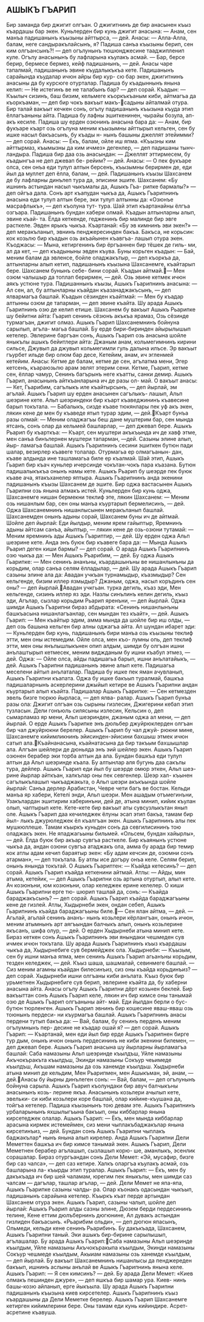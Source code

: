 ## АШЫКЪ ГЪАРИП
Бир заманда бир джигит олгъан. О джигитнинъ де бир анасынен къыз къардашы бар экен. Куньлерден бир кунь джигит анасына:
— Анам, сен манъа падишанынъ къызыны айттырса, — дей.
Анасы:
— Алла-Алла, балам, неге сандыракълайсынъ, я? Падиша санъа къызыны берип, сен ким олгъансынъ?! — деп огълунынъ тюшюнджесине тааджипленип куле.
Огълу анасынынъ бу лафларына къулакъ асмай.
— Бар, берсе берир, бермесе бермез, кейф падишанынъ, — дей. Анасы чаре тапалмай, падишанынъ эвине къудалыкъкъа кете. Падишанынъ сарайында къудалар ичюн айры бир кур- сю бар экен, джигитнинъ анасыны да бу курсюге отурталар.
Падиша бу къадыннынъ янына келип:
— Не истегинъ ве не талабынъ бар? — деп сорай.
Къадын:
— Къылыч сизинъ, баш бизим, кельмеге къоркъкъаным киби, айтмагъа да къоркъаман, — деп бир чокъ вакъыт макъ-садыны айталмай отура. Бир талай вакъыт кечкен сонъ, огълу падишанынъ къызына къуда этип ёллагъаныны айта. Падиша бу лафны эшиткенинен, чырайы бозула, ап-акъ кесиле.
Падиша шу ерден озюнинъ анасына бара да:
— Анам, бир фукъаре къарт озь огълуна меним къызымны айттырып кельген, сен бу ишке насыл бакъасынъ, бу къады н- нынъ башыны джеллят этейимми? — деп сорай.
Анасы:
— Ёкъ, балам, ойле иш япма. «Къызны ким айттырмаз, къымызны да ким ичмез» дегенлер, — деп падишаны тынч- ландыра.
Падиша бир даа озь анасындан:
— Джеллят эттирмесем, бу къадынгъа не деп джевап бе- рейим? — дей.
Анасы:
— О пек фукъаре олса, сен онъа еди тулуп алтын берсенъ, къызымны берирмен де, еди йыл да муллет деп ёлла, балам, — дей. Падишанынъ къызы Шахсанем де бу лафларны динълеп тура да, эписини эшите.
Шахсанем:
«Бу ишнинъ астындан насыл чыкъмалы да, Ашыкъ Гъа- рипке бармалы?» — деп ойгъа дала. Сонъ арт къапудан чыкъа да, Ашыкъ Гъарипнинъ анасына еди тулуп алтын бере, эки тулуп алтынны да: «Озюнъе масрафлыкъ», — деп къолуна тут- тура. Шай этип къартанайны ёлгъа озгъара. Падишанынъ бундан хабери олмай. Къадын алтынларны алып, эвине къай- та. Ёлда кеткенде, гедженинъ бир малинде бир эвге расткеле. Эвден ярыкъ чыкъа. Къартанай: «Бу эв кимнинъ эви экен?» — деп меракъланып, эвнинъ пенджересинден бакъа. Бакъса, не корьсин: кок козьлю бир къадын озь акъайынен къавгъа- лашып отура экен.
Къоджасы:
— Мына, кетиргенинъ бир ёргъаннен бир тёшек де гиль- ми, ал да кет, — деп къадыныны эвден къува. Буны корьген къадын:
— Бай, меним балам да эвленсе, бойле оладжакътыр, — деп къоркъа да, алтынларны алып кетип, падишанынъ къызына Шахсанемге, къайтарып бере. Шахсанем бунынъ себе- бини сорай. Къадын айтмай.— Мен озюм чалышыр да топлап берирмен, — дей. Озь эвине кетмек ичюн аякъ устюне тура.
Падишаннынъ къызы, Ашыкъ Гьарипнинъ анасына:
— Ал сен, ал, бу алтынларны къайдан къазанаджакъсынъ, — деп ялвармагъа башлай.
Къадын сёзинден къайтмай:
— Мен бу къадар алтынны озюм де тапарман, — деп эвине къайта. Шу арада Ашыкъ Гьарипнинъ озю де келип етише. Шахсанем бу вакъыт Ашыкъ Рьарипке шу бейитни айта:
Гъарип сенинъ сёзюнъ акъкъа ярамаз,
Озь сёзинде турмагъан, джигит олмаз.
Ашыкъ Гъарип Шахсанемнинъ бойнуна сарылып, агъла- магьа башлай. Бу ерде бири-биринден айырылышып кетелер.
Эвлерине баргъан сонъ, Ашыкъ Гъарип озь анасына шойле яныкълы ашыкъ бейитлери айта:
Джаным анам, кольмегимнинъ кирини сильсе, Джувып да джувып кольмегимли гуль далына илъсе. Эр вакъыт гъурбет ильде бир олюм бар десе, Кетейим, анам, ич эгленмей кетейим.
Анасы:
Кетме де балам, кетме де сен, агълатма мени,
Эгер кетсенъ, къараюзьлю арам эвлят этерим сени. Кетме, Гъарип, кетме сен, ёллар чамур,
Сенинъ багърынъ неге къатты, санки демир.
Ашыкъ Гъарип, анасынынъ айткъанларына ич де разы ол- май. О вакъыт анасы:
— Кет, Гъарибим, сагълыкъ иле къайтырсынъ, — деп йырлай, эм агълай. Ашыкъ Гъарип шу ерден анасынен сагълыкъ- лашып, Альп шеэрине кете.
Альп шеэриндеки бир къарт къаведжининъ къавесине барып токътала.
— Бабалыкъ, сизде къаве тюкянлары пек уф акъ экен, лякин кене де мен бу къаведе ятып турар эдим, — дей.Къарт бунъа разы олмай:
— Меним оладжагъы беш дане муштерим бар, сен мында ятсанъ, сонъ олар да кельмей башларлар, — деп джевап бере.
Ашыкъ Рьарип бу къарткъа:
— Къарт, сен муштери акъкъында ич де хавф этме, мен санъа бинълернен муштери тапарман, —дей. Сазыны элине алып, йыр- ламагьа башлай. Ашыкъ Гъарипнинъ сесини эшиткен бутюн пади шалар, везирлер къавеге толалар. Отурмагьа ер олмагъанын- дан, къаве алдында ине ташламагьа биле ер къалмай. Шай этип, Ашыкъ Гьарип бир къач куньлер ичерсинде чокътан-чокъ пара къазана. Бутюн падишалыкъкъа онынъ намы кете. Ашыкъ Рьарип бу шеэрде пек буюк къаве ача, ятакъханелер яптыра.
Ашыкъ Гъарипнинъ анда экенини падишанынъ къызы Шахсанем де эшите. Бир оджа вастасынен Ашыкъ Гъарипни озь янына алмакъ истей.
Куньлерден бир кунь оджа, Шахсанемге нишан бермекни теклиф эте, лякин Шахсанем:
— Меним озь нишанлым бар, сен оны манъа къуртарып бермелисинъ, — дей. Оджа Шахсанемнинъ нишанлысынен меракъланып башлай. Шахсанемден онынъ адыны сорай, Шахсанем буны ич де айтмай. Шойле деп йырлай:
Еди йылдыр, меним ярем гайыптыр,
Яремнинъ адыны айтсам санъа, айыптыр, —
лякин кене де озь-озюни тутамай:
— Меним яремнинъ ады Ашыкъ Гъариптир, — дей. Шу ерден оджа Альп шеэрине кете. Анда энъ буюк бир къавеге бара да:
— Мында Ашыкъ Рьарип деген киши бармы? — деп сорай. О арада Ашыкъ Гъарипнинъ озю чыкъа да:
— Мен Ашыкъ Рьарибим, — дей. Бу оджа Ашыкъ Гьарипке:
— Мен сенинъ ананъны, къардашынъны ве нишанлынъны да корьдим, олар санъа селям ёлладылар, — дей.
Шу арада Ашыкъ Гъарип сазыны элине ала да:
Авадан учкъан турнамыдыр, къазмыдыр?
Сен кельгенде, бизим иллер язмыдыр?
Джаным, оджа, насыл коръдинъ сен оны? — деп йырлай.Авадан учкгьан. турка дегиль, къаз эди,
Мен кельгенде, сизинъ иллер яз эди.
Назлы синълинъ келин дегиль, къыз эди,
Агълар, сызлар корьдим Рьарип яренъни, — деп йырлай.
Оджа шимди Ашыкъ Гъарипни бираз абдырата: «Сенинъ нишанлынъны башкъасына нишанлагъанлар, сен мындан тез къайт», — дей.
Ашыкъ Гъарип:
— Мен къайтыр эдим, амма мында да шойле бир иш олды,
— деп озь башына кельген бир алны оджагъа айта. Ал шундан ибарет эди:
— Куньлерден бир кунь, падишанынъ бири манъа озь къызыны теклиф этти, мен оны истемедим. Ойле олса, мен къо- лумны опь, деп теклиф этти, мен оны янълышлыкънен опип алдым, шимди бу олгъан ишни анълаштырып кетмесек, меним виджданым бу ишни къабул этмез, — дей.
Оджа:
— Ойле олса, айды падишагьа барып, ишни анълатайыкъ,
— дей. Ашыкъ Гъарипни падишанынъ эвине алып кете. Падишагьа меселени айтып анълаталар. Падиша бу ишке пек яман ачувланып, Ашыкъ Гъарипни къапата. Оджа бу ишке бакъып туралмай, башкъа падишаларнынъ аскерлерини джыйып кетире ве Ашыкъ Гъарипни андан къуртарып алып къайта. Падишалар Ашыкъ Гъарипке:
— Сен кетмезден эвель бизге тюркю йырласа, — деп ялва- ралар. Ашыкъ Гъарип бунъа разы ола:
Джигит олгъан озь сырыны гизлесин,
Джигерини кебап этип тузласын.
Дели гонъюль силясыны излесин,
Кельсин о, деп сымарламаз яр мени,
Альп шеэринден, джаным оджа ал мени, — деп йырлай.
О ерде Ашыкъ Гъарипке энъ дюльбер джуйрюклерден олгъан бир чал джуйрюкни берелер. Ашыкъ Гъарип бу чал джуй- рюкни мине, Шахсанемге кийимликнинъ эйисинден-эйисини бахшыш этмек ичюн сатып ала.Къайнанасына, къайнатасына да бир такъым бахшышлар ала. Алгъан шейлери де дюньяда энъ эий шейлер экен.
Ашыкъ Гъарип озюнен берабер эки торба алтын да ала. Бундан башкъа еди тулуп алтын да Альп шеэринде къала. Бу алтынлар аля бугунь даа сакълы тура, дейлер.
Ашыкъ Гъарип еди йыл бу шеэрде омюр эткен, Альп шеэ- рине йырлар айткъан, халкълар оны пек севгенлер. Шеэр хал- къынен сагълыкълашып чыкъаджакьта, о Альп шеэри акъкъында шойле йырлай:
Санъа дерлер Арабистан,
Чевре чети багъ ве бостан.
Кельди манъа яр хабери,
Кетелі энди, Альп шеэри.
Мен ашадым отъмегинъни,
Узакълардан эшитирим хаберинъни, дей де, атына минип, кийик къулан олып, чаптырып кете.
Кете-кете бир вакъыт аты сувсузлыкътан янып оле. Ашыкъ Гъарип даа кечиледжек ёлуны эсап этип бакъа, тамам бир йыл- лыкъ джурюледжек ёл къалгъан экен. Ашыкъ Гьарипнинъ алы пек мушкюллеше. Тамам къыркъ куньден сонъ да севгилисининъ тою оладжакъ экен. Не япаджагьыны бильмей. «Ольсем, бундан хайырлы», — дей. Ёлда буюк бир акъар сувгъа расткеле. Бир къаянынъ устюне чыкъа да, андан озюни сувгъа атаджакъ ола, амма бу арада бир темир кок атлы адам кечип бараятыр экен: «Бу адам кечсин де, озюмни сонъ атарман», — деп токътала. Бу атлы исе догъру онъа келе. Селям берип, онынъ янында токътай.
О Ашыкъ Гъариптен:
— Къайда кетесинъ? — деп сорай. Ашыкъ Гъарип къайда кеткенини айтмай.
Атлы:
— Айды, мин атыма, кетейик, — деп Ашыкъ Гъарипни озь артына отуртып, алып кете. Ач козюнъни, юм козюнъни, олар келеджек ерине келелер. О киши Ашыкъ Гъарипни ерге тю- шюрип ташлай да, сонъ:
— Къайда бараджакъсынъ? — деп сорай.
Ашыкъ Гъарип къайда бараджагъыны кене де гизлей. Атлы, Хыдырнеби экен, ондан себеп, Ашыкъ Гьарипнинъ къайда бараджагъыны биле.— Сен ялан айтма, — дей. — Агьлай, агьлай сенинъ ананъ- нынъ козьлери кёрлангъан, онынъ ичюн, меним атымнынъ арт аягъындан балчыкъ алып, онынъ козьлерине якъсанъ, шифа олур, — дей.
О ерден Хыдырнеби атына минип кете. Бираз кеткен сонъ Ашыкъ Гъарипнинъ эви янындаки чешмеден сув ичмек ичюн токътала. Шу арада Ашыкъ Гъарипнинъ къыз къардашы чыкъа да, Хыдырнебиге сув бермейджек ола.
Хыдырнеби:
— Къызым, сен бу ишни манъа япма, мен сенинъ Ашыкъ Гъарип агьанъны корьдим, тезден келеджек, — дей.
Къыз шаша, шашмалай, севинмеге башлай.
— Сиз меним агамны къайдан билесинъиз, сиз оны къайда корьдинъиз? — деп сорай.
Хыдырнеби ишни олгъаны киби анълата. Къыз буюк бир урьметнен Хыдырнебиге сув берип, эвлерине къайта да, бу хаберни анасына айта.
Анасы огълу Ашыкъ Гъарипни дёрт козьнен беклей.
Бир вакъыттан сонъ Ашыкъ Гъарип келе, лякин ич бир кимсе оны танымай озю де Ашыкъ Гъарип олгъаныны айт- май. Еди йылдан берли о бус-бутюн тюрленген. Ашыкъ Гъарип эвнинъ бир кошесине яваш-яваш озь тоюнынъ пердеси- ни къурмагъа башлай. Ашыкъ Гъарипнинъ анасы пердени тутып бакъа да:
— Вай, балам, бу сенинъ перденъ меним огълумнынъ пер- десине не къадар ошай я? — деп сорай.
Ашыкъ Гъарип:
— Къартанай, мен еди йыл бир ерде Ашыкъ Гъарипнен бирге тур дым, онынъ ичюн онынъ пердесининъ не киби экенини билемен, — деп джевап бере.
Ашыкъ Гъарип анасына шу йырларны йырламагъа башлай:
Саба намазыны Альп шеэринде къылдъш,
Уйле намазыны Акъчокъракъта къылдъш,
Экинди намазыны Сокъур чеьимеде къылдъш,
Акъшам намазыны да озь ханемде къылдьш. Хыдырнеби атына минип де кельдим,
Мен Рьарипмен, мен Ашыкъман, эй, анам, — дей.Анасы бу йырны динълеген сонъ:
— Вай, балам, — деп огълунынъ бойнуна сарыла. Ашыкъ Гъарип къолундаки бир авуч балчыкъны анасынынъ козь- лерине якъа. Анасынынъ козьлери ачылып кете, эвельки- си киби козьлери коре башлай, олар кийине-къушана да, тойгъа кетелер.
Падиша къызынынъ тою девам эте. Ашыкъ Гъарипнинъ урбаларынынъ яхшылыгъына бакъып, оны киббарлар янына кирсетеджек олалар.
Ашыкъ Гъарип:
— Ёкъ, мен мында киббарлар арасына кирмек истемеймен, сиз мени чыплакъбаджакълар янына кирсетинъиз, — дей.
Бундан сонъ Ашыкъ Гъарипни чыплакъ баджакълар* нынъ янына алып кирелер. Анда Ашыкъ Гъарипни Дели Меметтен башкъа ич бир кимсе танымай экен. Ашыкъ Гъарип, Дели Меметнен берабер агълашып, сызлашып корю- ше, аманлыкъ, эсенлик сорашалар. Бираз отургъандан сонъ Дели Мемет: «Эй, мусафир, бизге бир саз чалса», — деп саз кетире. Халкъ оларгъа къулакъ асмай, озь башларына ла- къырды этип туралар.
Ашыкъ Гъарип:
— Ёкъ, мен бу дакъкъада ич бир шей чаламам, юрегим пек яныкълы, мен шимди саз чалсам — дагълар, ташлар агълар, — дей.
Дели Мемет не япа-япа, Ашыкъ Гъарипке сазыны чалды- ра. Олар къонакъ одасындан чыкъып, падишанынъ сарайына кетелер. Къыркъ къат перде артындан Шахсанем отура экен. Ашыкъ Гъарип, сазыны чалып, шойле деп йырлай:
Ашыкъ Рьарип алды сазны элине,
Дюзем берди пердесининъ телине,
Кене еттим дюлъбернинъ дюгюнине,
Ал дувакъ астындан гизлиден бакъасынъ. «Рьарибим ольди», — деп дюгюн япасынъ,
Ольмеди, кельди кене сенинъ Рьарибинъ.
Бу дакъкъада, Шахсанем, Ашыкъ Гъарипни таный. Эки ашыкъ бир-бирине сарылышып, агълашалар.
Бу арада Ашыкъ Гъарип:Саба намазыны Альп шеэринде къылдым,
Уйле намазыны Акъчокъракыпа къылдым,
Экинди намазыны Сокъур чешмеде къылдым,
Акыиам намазыны озь ханемде къылдым, — деп йырлай.
Бу вакъыт Шахсанемнинъ нишанлысы да пенджереден бакъып, ишнинъ аслыны анълай ве Ашыкъ Гъарипнинъ янына келе.
Ашыкъ Гъарип:
— Я сен кимсинъ? — дей. Бу арада Дели Мемет: «Киев олмакъ пешинден джуре», — деп яшкъа бир шамар ура. Киев- нинъ башы-козю айланып, ерге йыкъыла. Шу арада Ашыкъ Гъарипни падишанынъ къызына киев кирсетелер. Ашыкъ Гъарипнинъ къыз къардашыны да Дели Меметке берелер.
Ашыкъ Гъарип Шахсанемге кетирген кийимлерини бере. Оны тамам еди кунь кийиндире. Асрет-асретине къавуша.
